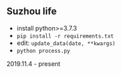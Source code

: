 ## Suzhou life

- install python>=3.7.3
- `pip install -r requirements.txt`
- edit: `update_data(date, **kwargs)`
- `python process.py`

2019.11.4 - present
